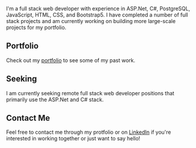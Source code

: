 I'm a full stack web developer with experience in ASP.Net, C#, PostgreSQL, JavaScript, HTML, CSS, and Bootstrap5. I have completed a number of full stack projects and am currently working on building more large-scale projects for my portfolio.

## Portfolio
Check out my [portfolio](https://oakesa.netlify.app/) to see some of my past work.

## Seeking
I am currently seeking remote full stack web developer positions that primarily use the ASP.Net and C# stack.

## Contact Me
Feel free to contact me through my protfolio or on [LinkedIn](https://www.linkedin.com/in/oakesa/) if you're interested in working together or just want to say hello!


<!--
**OakesekAo/OakesekAo** is a ✨ _special_ ✨ repository because its `README.md` (this file) appears on your GitHub profile.

Here are some ideas to get you started:

- 🔭 I’m currently working on ...
- 🌱 I’m currently learning ...
- 👯 I’m looking to collaborate on ...
- 🤔 I’m looking for help with ...
- 💬 Ask me about ...
- 📫 How to reach me: ...
- 😄 Pronouns: ...
- ⚡ Fun fact: ...
-->
